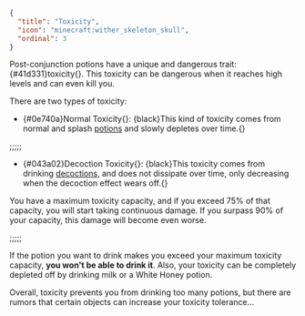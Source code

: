 ```json
{
  "title": "Toxicity",
  "icon": "minecraft:wither_skeleton_skull",
  "ordinal": 3
}
```
Post-conjunction potions have a unique and dangerous trait: {#41d331}toxicity{}.
This toxicity can be dangerous when it reaches high levels and can even kill you.


There are two types of toxicity:
- {#0e740a}Normal Toxicity{}: {black}This kind of toxicity comes from normal and splash [potions](^tcots-witcher:concoctions/potions) and slowly depletes over time.{}


;;;;;

- {#043a02}Decoction Toxicity{}:
  {black}This toxicity comes from drinking [decoctions](^tcots-witcher:concoctions/decoctions),
  and does not dissipate over time, only decreasing when the decoction effect wears off.{}

You have a maximum toxicity capacity, and if you exceed 75% of that capacity, you will start taking continuous damage.
If you surpass 90% of your capacity, this damage will become even worse.

;;;;;

If the potion you want to drink makes you exceed your maximum toxicity capacity, __you won't be able to drink it__.
Also, your toxicity can be completely depleted off by drinking milk or a White Honey potion.


Overall, toxicity prevents you from drinking too many potions,
but there are rumors that certain objects can increase your toxicity tolerance...